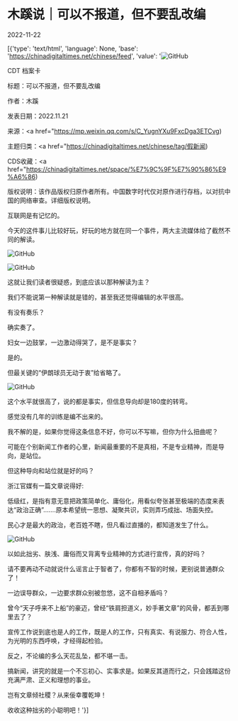 # 木蹊说｜可以不报道，但不要乱改编

2022-11-22

[{'type': 'text/html', 'language': None, 'base': 'https://chinadigitaltimes.net/chinese/feed', 'value': '![GitHub](https://chinadigitaltimes.net/chinese/files/2022/11/88150901-768x327.jpeg)

CDT 档案卡

标题：可以不报道，但不要乱改编

作者：木蹊

发表日期：2022.11.21

来源：<a href="https://mp.weixin.qq.com/s/C_YugnYXu9FxcDga3ETCvg)

主题归类：<a href="https://chinadigitaltimes.net/chinese/tag/假新闻)

CDS收藏：<a href="https://chinadigitaltimes.net/space/%E7%9C%9F%E7%90%86%E9%A6%86)

版权说明：该作品版权归原作者所有。中国数字时代仅对原作进行存档，以对抗中国的网络审查。详细版权说明。





互联网是有记忆的。

今天的这件事儿比较好玩，好玩的地方就在同一个事件，两大主流媒体给了截然不同的解读。

![GitHub](https://chinadigitaltimes.net/chinese/files/2022/11/post-689972-637c28704ed72.)

![GitHub](https://chinadigitaltimes.net/chinese/files/2022/11/post-689972-637c28705a486.)

这就让我们读者很疑惑，到底应该以那种解读为主？

我们不能说第一种解读就是错的，甚至我还觉得编辑的水平很高。

有没有奏乐？

确实奏了。

妇女一边鼓掌，一边激动得哭了，是不是事实？

是的。

但最关键的“伊朗球员无动于衷”给省略了。

![GitHub](https://chinadigitaltimes.net/chinese/files/2022/11/post-689972-637c287061a72.)

这个水平就很高了，说的都是事实，但信息导向却是180度的转弯。

感觉没有几年的训练是编不出来的。

我不解的是，如果你觉得这条信息不好，你可以不写嘛，但你为什么扭曲呢？

可能在个别新闻工作者的心里，新闻最重要的不是真相，不是专业精神，而是导向，是站位。

但这种导向和站位就是好的吗？

浙江官媒有一篇文章说得好:



低级红，是指有意无意把政策简单化、庸俗化，用看似夸张甚至极端的态度来表达“政治正确”&#8230;&#8230;.原本希望统一思想、凝聚共识，实则弄巧成拙、场面失控。



民心才是最大的政治，老百姓不瞎，但凡看过直播的，都知道发生了什么。

![GitHub](https://chinadigitaltimes.net/chinese/files/2022/11/post-689972-637c287068a55.)

以如此拙劣、肤浅、庸俗而又背离专业精神的方式进行宣传，真的好吗？

请不要再动不动就说什么谣言止于智者了，你都有不智的时候，更别说普通群众了！

一边误导群众，一边要求群众别被忽悠，这不自相矛盾吗？

曾今“天子呼来不上船”的豪迈，曾经“铁肩担道义，妙手著文章”的风骨，都丢到哪里去了？

宣传工作说到底也是人的工作，既是人的工作，只有真实、有说服力、符合人性，为光明的东西呼唤，才经得起检验。

反之，不论编的多么天花乱坠，都不堪一击。

搞新闻，讲究的就是一个不忘初心、实事求是。如果反其道而行之，只会践踏这份充满严肃、正义和理想的事业。

岂有文章倾社稷？从来佞幸覆乾坤！

收收这种拙劣的小聪明吧！'}]